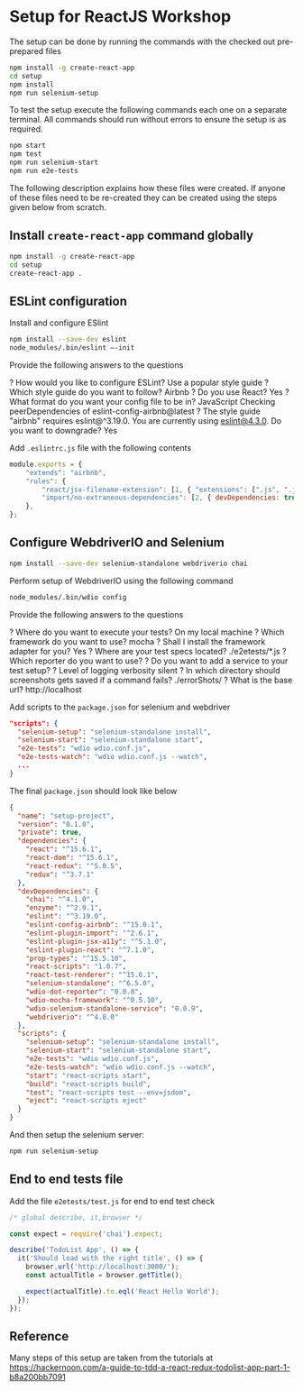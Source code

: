 # Setup for ReactJS Workshop

The setup can be done by running the commands with the checked out pre-prepared files 

```bash
npm install -g create-react-app
cd setup
npm install
npm run selenium-setup
```

To test the setup execute the following commands each one on a separate terminal.  All commands should run without errors to ensure the setup is as required.

```bash
npm start
npm test
npm run selenium-start
npm run e2e-tests
```

The following description explains how these files were created.  If anyone of these files need to be re-created they can be created using the steps given below from scratch.

## Install `create-react-app` command globally

```bash
npm install -g create-react-app
cd setup
create-react-app .
```

## ESLint configuration

Install and configure ESlint

```bash
npm install --save-dev eslint
node_modules/.bin/eslint —-init
```
Provide the following answers to the questions

  ? How would you like to configure ESLint? Use a popular style guide
  ? Which style guide do you want to follow? Airbnb
  ? Do you use React? Yes
  ? What format do you want your config file to be in? JavaScript
  Checking peerDependencies of eslint-config-airbnb@latest
  ? The style guide "airbnb" requires eslint@^3.19.0. You are currently using eslint@4.3.0.
    Do you want to downgrade? Yes

Add `.eslintrc.js` file with the following contents

```js
module.exports = {
    "extends": "airbnb",
    "rules": {
        "react/jsx-filename-extension": [1, { "extensions": [".js", ".jsx"] }],
        "import/no-extraneous-dependencies": [2, { devDependencies: true }],
    },
};
```

## Configure WebdriverIO and Selenium

```bash
npm install --save-dev selenium-standalone webdriverio chai
```

Perform setup of WebdriverIO using the following command

```bash
node_modules/.bin/wdio config
```

Provide the following answers to the questions

  ? Where do you want to execute your tests? On my local machine
  ? Which framework do you want to use? mocha
  ? Shall I install the framework adapter for you? Yes
  ? Where are your test specs located? ./e2etests/*.js
  ? Which reporter do you want to use?
  ? Do you want to add a service to your test setup?
  ? Level of logging verbosity silent
  ? In which directory should screenshots gets saved if a command fails? ./errorShots/
  ? What is the base url? http://localhost

Add scripts to the `package.json` for selenium and webdriver

```json
"scripts": {
  "selenium-setup": "selenium-standalone install",
  "selenium-start": "selenium-standalone start",
  "e2e-tests": "wdio wdio.conf.js",
  "e2e-tests-watch": "wdio wdio.conf.js --watch",
  ...
}
```

The final `package.json` should look like below

```json
{
  "name": "setup-project",
  "version": "0.1.0",
  "private": true,
  "dependencies": {
    "react": "^15.6.1",
    "react-dom": "^15.6.1",
    "react-redux": "^5.0.5",
    "redux": "^3.7.1"
  },
  "devDependencies": {
    "chai": "^4.1.0",
    "enzyme": "^2.9.1",
    "eslint": "^3.19.0",
    "eslint-config-airbnb": "^15.0.1",
    "eslint-plugin-import": "^2.6.1",
    "eslint-plugin-jsx-a11y": "^5.1.0",
    "eslint-plugin-react": "^7.1.0",
    "prop-types": "^15.5.10",
    "react-scripts": "1.0.7",
    "react-test-renderer": "^15.6.1",
    "selenium-standalone": "^6.5.0",
    "wdio-dot-reporter": "0.0.8",
    "wdio-mocha-framework": "^0.5.10",
    "wdio-selenium-standalone-service": "0.0.9",
    "webdriverio": "^4.8.0"
  },
  "scripts": {
    "selenium-setup": "selenium-standalone install",
    "selenium-start": "selenium-standalone start",
    "e2e-tests": "wdio wdio.conf.js",
    "e2e-tests-watch": "wdio wdio.conf.js --watch",
    "start": "react-scripts start",
    "build": "react-scripts build",
    "test": "react-scripts test --env=jsdom",
    "eject": "react-scripts eject"
  }
}
```

And then setup the selenium server:

```bash
npm run selenium-setup
```

## End to end tests file

Add the file `e2etests/test.js` for end to end test check

```js
/* global describe, it,browser */

const expect = require('chai').expect;

describe('TodoList App', () => {
  it('Should load with the right title', () => {
    browser.url('http://localhost:3000/');
    const actualTitle = browser.getTitle();

    expect(actualTitle).to.eql('React Hello World');
  });
});
```

## Reference

Many steps of this setup are taken from the tutorials at
https://hackernoon.com/a-guide-to-tdd-a-react-redux-todolist-app-part-1-b8a200bb7091
